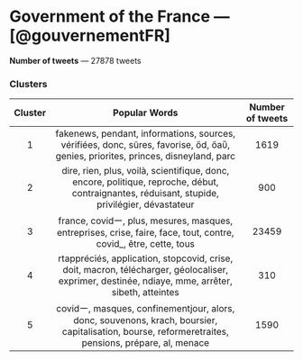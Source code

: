 # Government of the France — [@gouvernementFR]

**Number of tweets** — 27878 tweets

### Clusters

| **Cluster** |                      **Popular Words**                       | **Number of tweets** |
| :---------: | :----------------------------------------------------------: | :------------------: |
|      1      | fakenews, pendant, informations, sources, vérifiées, donc, sûres, favorise, ὄd, ὄaὓ, genies, priorites, princes, disneyland, parc |        1619        |
|      2      | dire, rien, plus, voilà, scientifique, donc, encore, politique, reproche, début, contraignantes, réduisant, stupide, privilégier, dévastateur |        900         |
|      3      | france, covidー, plus, mesures, masques, entreprises, crise, faire, face, tout, contre, covid_, être, cette, tous |        23459         |
|      4      | rtappréciés, application, stopcovid, crise, doit, macron, télécharger, géolocaliser, exprimer, destinée, ndiaye, mme, arrêter, sibeth, atteintes |         310          |
|      5      | covidー, masques, confinementjour, alors, donc, souvenons, krach, boursier, capitalisation, bourse, reformeretraites, pensions, prépare, al, menace |         1590          |

